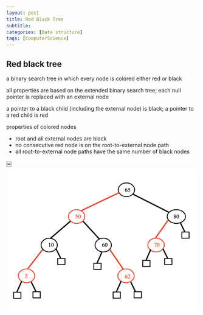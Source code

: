 ```yaml
---
layout: post
title: Red Black Tree
subtitle: 
categories: [Data structure]
tags: [ComputerScience]
---
```


## Red black tree
a binary search tree in which every node is colored either red or black 

all properties are based on the extended binary search tree; each null pointer is replaced with an external node 


a pointer to a black child (including the external node) is black; a pointer to a red child is red 


properties of colored nodes
- root and all external nodes are black
- no consecutive red node is on the root-to-external node path
- all root-to-external node paths have the same number of black nodes 

￼
![7.1](/assets/images/data_structure/10.1.png)

